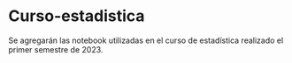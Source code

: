 # Curso-estadistica
Se agregarán las notebook utilizadas en el curso de estadística realizado el primer semestre de 2023.
